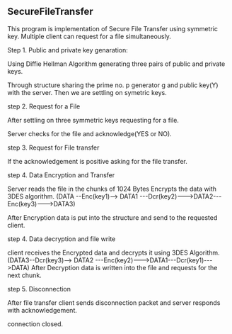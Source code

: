 ## SecureFileTransfer

This program is implementation of Secure File Transfer using symmetric key. Multiple client can request for a file simultaneously.

Step 1. Public and private key genaration:
   
   Using Diffie Hellman Algorithm generating three pairs of public and private keys.
   
   Through structure sharing the prime no. p generator g and public key(Y) with the server. Then we are settling on symetric keys.

step 2. Request for a File
   
   After settling on three symmetric keys requesting for a file.

   Server checks for the file and acknowledge(YES or NO).

step 3. Request for File transfer

   If the acknowledgement is positive asking for the file transfer.

step 4. Data Encryption and Transfer

  Server reads the file in the chunks of 1024 Bytes Encrypts the data with  3DES algorithm.
	(DATA --Enc(key1)--> DATA1 ---Dcr(key2)--->DATA2---Enc(key3)--->DATA3)
   
  After Encryption data is put into the structure and send to the requested client.
   
step 4. Data decryption and file write

  client receives the Encrypted data and decrypts it using 3DES Algorithm.
	(DATA3--Dcr(key3)--> DATA2 ---Enc(key2)--->DATA1---Dcr(key1)--->DATA)
  After Decryption data is written into the file and requests for the next chunk.

step 5. Disconnection

  After file transfer client sends disconnection packet and server responds with acknowledgement.

  connection closed.
